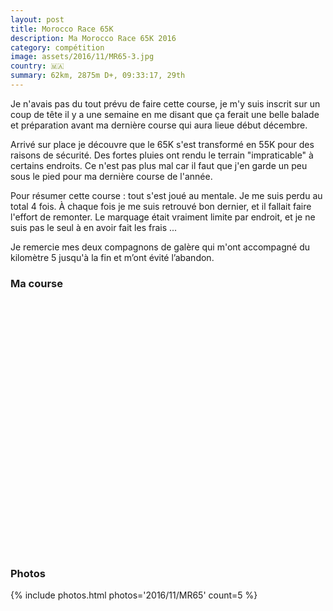 ```yaml
---
layout: post
title: Morocco Race 65K
description: Ma Morocco Race 65K 2016
category: compétition
image: assets/2016/11/MR65-3.jpg
country: 🇲🇦
summary: 62km, 2875m D+, 09:33:17, 29th
---
```


Je n'avais pas du tout prévu de faire cette course, je m'y suis inscrit sur
un coup de tête il y a une semaine en me disant que ça ferait une belle balade
et préparation avant ma dernière course qui aura lieue début décembre.

Arrivé sur place je découvre que le 65K s'est transformé en 55K pour des raisons
de sécurité. Des fortes pluies ont rendu le terrain "impraticable"  à certains
endroits. Ce n'est pas plus mal car il faut que j'en garde un peu sous le pied
pour ma dernière course de l'année.

Pour résumer cette course : tout s'est joué au mentale. Je me suis perdu au total
4 fois. À chaque fois je me suis retrouvé bon dernier, et il fallait faire
l'effort de remonter. Le marquage était vraiment limite par endroit, et je ne
suis pas le seul à en avoir fait les frais ...

Je remercie mes deux compagnons de galère qui m'ont accompagné du kilomètre 5
jusqu'à la fin et m’ont évité l’abandon.

### Ma course

<iframe
  height='405'
  width='100%'
  frameborder='0'
  allowtransparency='true'
  scrolling='no'
  data-src='https://www.strava.com/activities/786321977/embed/5ffd8d5ffc2059e7edf835c9a9e393bfa398b022'
  onload='lzld(this)'>
</iframe>

### Photos

{% include photos.html photos='2016/11/MR65' count=5 %}
